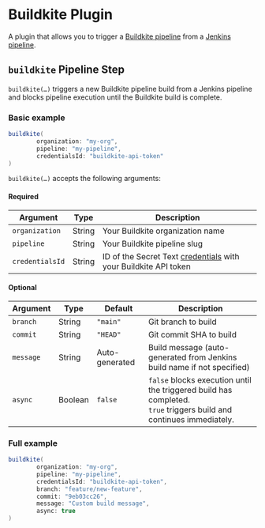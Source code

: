 # Buildkite Plugin

A plugin that allows you to trigger a [Buildkite pipeline](https://buildkite.com/docs/pipelines) from
a [Jenkins pipeline](https://www.jenkins.io/doc/book/pipeline/).

## `buildkite` Pipeline Step

`buildkite(…)` triggers a new Buildkite pipeline build from a Jenkins pipeline and blocks pipeline execution until the
Buildkite
build is complete.

### Basic example

```groovy
buildkite(
        organization: "my-org",
        pipeline: "my-pipeline",
        credentialsId: "buildkite-api-token"
)
```

`buildkite(…)` accepts the following arguments:

#### Required

| Argument        | Type   | Description                                                                                                                 |
|-----------------|--------|-----------------------------------------------------------------------------------------------------------------------------|
| `organization`  | String | Your Buildkite organization name                                                                                            |
| `pipeline`      | String | Your Buildkite pipeline slug                                                                                                |
| `credentialsId` | String | ID of the Secret Text [credentials](https://www.jenkins.io/doc/book/using/using-credentials/) with your Buildkite API token |

#### Optional

| Argument  | Type    | Default        | Description                                                                                                            |
|-----------|---------|----------------|------------------------------------------------------------------------------------------------------------------------|
| `branch`  | String  | `"main"`       | Git branch to build                                                                                                    |
| `commit`  | String  | `"HEAD"`       | Git commit SHA to build                                                                                                |
| `message` | String  | Auto-generated | Build message (auto-generated from Jenkins build name if not specified)                                                |
| `async`   | Boolean | `false`        | `false` blocks execution until the triggered build has completed. <br>`true` triggers build and continues immediately. |

### Full example

```groovy
buildkite(
        organization: "my-org",
        pipeline: "my-pipeline",
        credentialsId: "buildkite-api-token",
        branch: "feature/new-feature",
        commit: "9eb03cc26",
        message: "Custom build message",
        async: true
)
```
